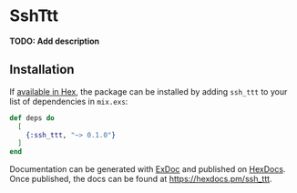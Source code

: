 # SshTtt

**TODO: Add description**

## Installation

If [available in Hex](https://hex.pm/docs/publish), the package can be installed
by adding `ssh_ttt` to your list of dependencies in `mix.exs`:

```elixir
def deps do
  [
    {:ssh_ttt, "~> 0.1.0"}
  ]
end
```

Documentation can be generated with [ExDoc](https://github.com/elixir-lang/ex_doc)
and published on [HexDocs](https://hexdocs.pm). Once published, the docs can
be found at <https://hexdocs.pm/ssh_ttt>.

